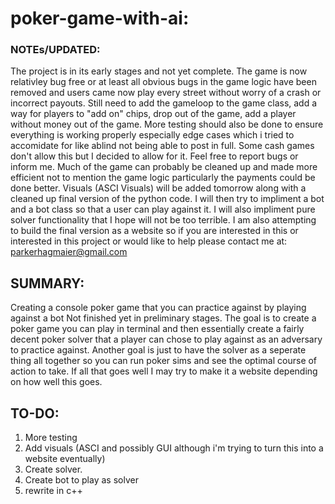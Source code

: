 # poker-game-with-ai:
### NOTEs/UPDATED: 
The project is in its early stages and not yet complete. The game is now relativley bug free or at least all obvious bugs in the game logic have been removed and users came now play every street without worry of a crash or incorrect payouts. Still need to add the gameloop to the game class, add a way for players to "add on" chips, drop out of the game, add a player without money out of the game. More testing should also be done to ensure everything is working properly especially edge cases which i tried to accomidate for like ablind not being able to post in full. Some cash games don't allow this but I decided to allow for it. Feel free to report bugs or inform me. Much of the game can probably be cleaned up and made more efficient not to mention the game logic particularly the payments could be done better. Visuals (ASCI Visuals) will be added tomorrow along with a cleaned up final version of the python code. I will then try to impliment a bot and a bot class so that a user can play against it. I will also impliment pure solver functionality that I hope will not be too terrible. I am also attempting to build the final version as a website so if you are interested in this or interested in this project or would like to help please contact me at: parkerhagmaier@gmail.com

## SUMMARY:
Creating a console poker game that you can practice against by playing against a bot
Not finished yet in preliminary stages. 
The goal is to create a poker game you can play in terminal and then essentially create a fairly decent poker solver that a player can chose to play against as an adversary to practice against. Another goal is just to have the solver as a seperate thing all together so you can run poker sims and see the optimal course of action to take. If all that goes well I may try to make it a website depending on how well this goes.

## TO-DO:
1. More testing
2. Add visuals (ASCI and possibly GUI although i'm trying to turn this into a website eventually)
3. Create solver. 
4. Create bot to play as solver
5. rewrite in c++
